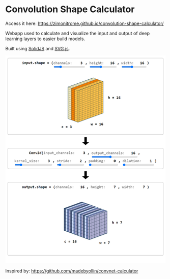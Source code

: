 # Convolution Shape Calculator

Access it here: https://zimonitrome.github.io/convolution-shape-calculator/

Webapp used to calculate and visualize the input and output of deep learning layers to easier build models.

Built using [SolidJS](https://github.com/solidjs/solid) and [SVG.js](https://github.com/svgdotjs/svg.js).

![](./media/preview.png)

Inspired by: https://github.com/madebyollin/convnet-calculator

